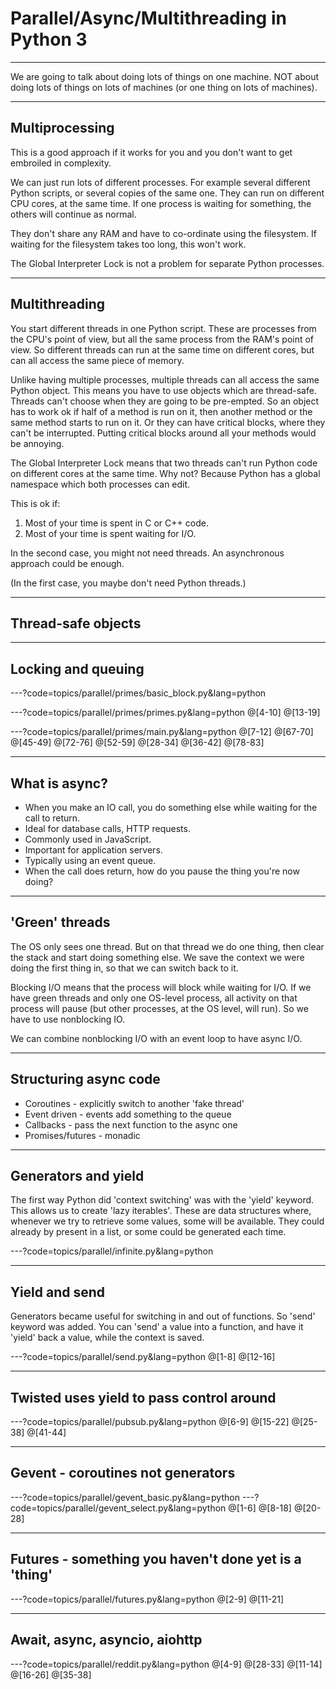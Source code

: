 # Parallel/Async/Multithreading in Python 3

---
We are going to talk about doing lots of things on one machine. NOT about doing lots of things on lots of machines (or one thing on lots of machines).

---
## Multiprocessing
This is a good approach if it works for you and you don't want to get embroiled in complexity.

We can just run lots of different processes. For example several different Python scripts,
or several copies of the same one. They can run on different CPU cores, at the same time. If one
process is waiting for something, the others will continue as normal.

They don't share any RAM and have to co-ordinate using the filesystem. If waiting for the filesystem
takes too long, this won't work.

The Global Interpreter Lock is not a problem for separate Python processes.

---
## Multithreading
You start different threads in one Python script. These are processes from the CPU's point of view,
but all the same process from the RAM's point of view. So different threads can run at the same time
on different cores, but can all access the same piece of memory.

Unlike having multiple processes, multiple threads can all access the same Python object. This means
you have to use objects which are thread-safe. Threads can't choose when they are going to be pre-empted.
So an object has to work ok if half of a method is run on it, then another method or the same method starts
to run on it. Or they can have critical blocks, where they can't be interrupted. Putting critical blocks
around all your methods would be annoying.

The Global Interpreter Lock means that two threads can't run Python code on different cores at the same
time. Why not? Because Python has a global namespace which both processes can edit.

This is ok if:
1. Most of your time is spent in C or C++ code.
2. Most of your time is spent waiting for I/O.

In the second case, you might not need threads. An asynchronous approach could be enough.

(In the first case, you maybe don't need Python threads.)

---
## Thread-safe objects

---
## Locking and queuing

---?code=topics/parallel/primes/basic_block.py&lang=python

---?code=topics/parallel/primes/primes.py&lang=python
@[4-10]
@[13-19]

---?code=topics/parallel/primes/main.py&lang=python
@[7-12]
@[67-70]
@[45-49]
@[72-76]
@[52-59]
@[28-34]
@[36-42]
@[78-83]


---
## What is async?
 - When you make an IO call, you do something else while waiting for the call to return.
 - Ideal for database calls, HTTP requests.
 - Commonly used in JavaScript.
 - Important for application servers.
 - Typically using an event queue.
 - When the call does return, how do you pause the thing you're now doing?

---
## 'Green' threads
The OS only sees one thread. But on that thread we do one thing, then clear the stack
and start doing something else. We save the context we were doing the first thing in,
so that we can switch back to it.

Blocking I/O means that the process will block while waiting for I/O. If we have green
threads and only one OS-level process, all activity on that process will pause (but other
processes, at the OS level, will run). So we have to use nonblocking IO.

We can combine nonblocking I/O with an event loop to have async I/O.

---
## Structuring async code
 - Coroutines - explicitly switch to another 'fake thread'
 - Event driven - events add something to the queue
 - Callbacks - pass the next function to the async one
 - Promises/futures - monadic

--- 
## Generators and yield
The first way Python did 'context switching' was with the 'yield' keyword.
This allows us to create 'lazy iterables'.
These are data structures where, whenever we try to retrieve some values, some will be available.
They could already by present in a list, or some could be generated each time.

---?code=topics/parallel/infinite.py&lang=python

---
## Yield and send
Generators became useful for switching in and out of functions. So 'send' keyword was added.
You can 'send' a value into a function, and have it 'yield' back a value, while the context is saved.

---?code=topics/parallel/send.py&lang=python
@[1-8]
@[12-16]

---
## Twisted uses yield to pass control around

---?code=topics/parallel/pubsub.py&lang=python
@[6-9]
@[15-22]
@[25-38]
@[41-44]

---
## Gevent - coroutines not generators
---?code=topics/parallel/gevent_basic.py&lang=python
---?code=topics/parallel/gevent_select.py&lang=python
@[1-6]
@[8-18]
@[20-28]

---
## Futures - something you haven't done yet is a 'thing'
---?code=topics/parallel/futures.py&lang=python
@[2-9]
@[11-21]

---
## Await, async, asyncio, aiohttp
---?code=topics/parallel/reddit.py&lang=python
@[4-9]
@[28-33]
@[11-14]
@[16-26]
@[35-38]

